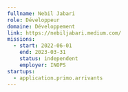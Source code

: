 ```yaml
---
fullname: Nebil Jabari
role: Développeur
domaine: Développement
link: https://nebiljabari.medium.com/
missions:
  - start: 2022-06-01
    end: 2023-03-31
    status: independent
    employer: INOPS
startups:
  - application.primo.arrivants
---
```


